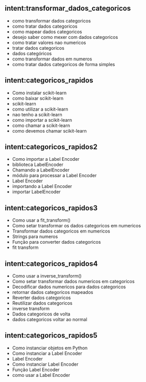 ## intent:transformar_dados_categoricos

- como transformar dados categoricos
- como tratar dados categoricos
- como mapear dados categoricos
- desejo saber como mexer com dados categoricos
- como tratar valores nao numericos
- tratar dados categoricos
- dados categóricos
- como transformar dados em numeros
- como tratar dados categoricos de forma simples

## intent:categoricos_rapidos

- Como instalar scikit-learn
- como baixar scikit-learn
- scikit-learn
- como utilizar a scikit-learn
- nao tenho a scikit-learn
- como importar a scikit-learn
- como chamar a scikit-learn
- como devemos chamar scikit-learn

## intent:categoricos_rapidos2

- Como importar a Label Encoder
- biblioteca LabelEncoder
- Chamando a LabelEncoder
- módulo para processar a Label Encoder
- Label Encoder
- importando a Label Encoder
- importar LabelEncoder

## intent:categoricos_rapidos3

-  Como usar a fit_transform()
-  Como setar transformar os dados categoricos em numericos
-  Transformar dados categoricos em numericos
-  Strings para numeros
-  Função para converter dados categoricos  
- fit transform

## intent:categoricos_rapidos4

-  Como usar a inverse_transform()
-  Como setar transformar dados numericos em categoricos
-  Decodificar dados numericos para dados categoricos
-  retornar dados categoricos mapeados
-  Reverter dados categoricos
-  Reutilizar dados categoricos
- inverse transform
-  Dados categoricos de volta
-  dados categoricos voltar ao normal

## intent:categoricos_rapidos5

- Como instanciar objetos em Python
- Como instanciar a Label Encoder
- Label Encoder
- Como instanciar Label Encoder
- Função Label Encoder
- como usar a Label Encoder
